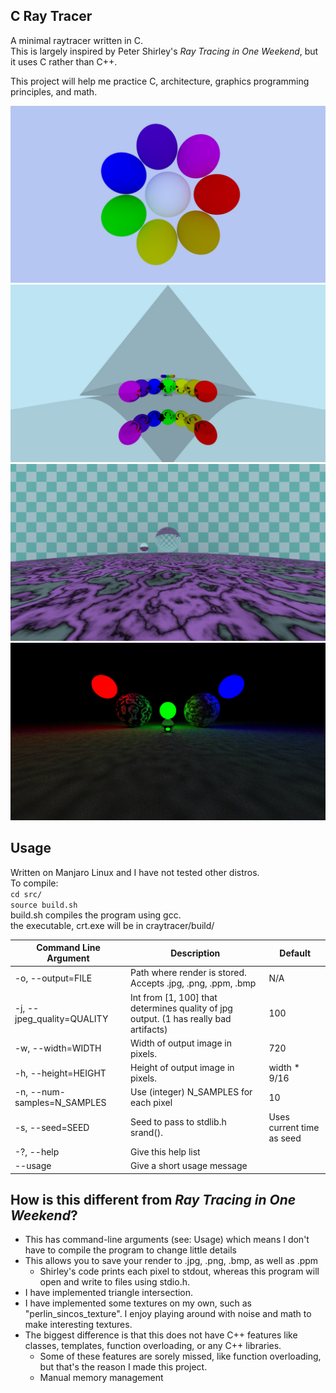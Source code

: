 C Ray Tracer
--
A minimal raytracer written in C.  
This is largely inspired by Peter Shirley's _Ray Tracing in One Weekend_, but it uses C rather than C++.  

This project will help me practice C, architecture, graphics programming principles, and math.  

![A demo scene](./examples/ex.jpg)
![A scene showcasing reflections](./examples/reflection.jpg)
![A scene demonstrating checker_texture and perlin_sincos_texture](./examples/textures.jpg)
![A scene demonstrating diffuse lights](./examples/lights.jpg)

Usage
---
Written on Manjaro Linux and I have not tested other distros.  
To compile:  
`cd src/`  
`source build.sh`  
build.sh compiles the program using gcc.  
the executable, crt.exe will be in craytracer/build/  

| Command Line Argument | Description | Default |
--- | --- | ---
| -o, --output=FILE          | Path where render is stored. Accepts .jpg, .png, .ppm, .bmp | N/A |
| -j, --jpeg_quality=QUALITY | Int from [1, 100] that determines quality of jpg output. (1 has really bad artifacts) | 100 |
| -w, --width=WIDTH          | Width of output image in pixels. | 720 |
| -h, --height=HEIGHT        | Height of output image in pixels. | width * 9/16  |
| -n, --num-samples=N_SAMPLES  | Use (integer) N_SAMPLES for each pixel | 10 |
| -s, --seed=SEED              | Seed to pass to stdlib.h srand(). | Uses current time as seed|
| -?, --help                   | Give this help list |
| --usage                  | Give a short usage message |

How is this different from _Ray Tracing in One Weekend_?
---
- This has command-line arguments (see: Usage) which means I don't have to compile the program to change little details  
- This allows you to save your render to .jpg, .png, .bmp, as well as .ppm  
  - Shirley's code prints each pixel to stdout, whereas this program will open and write to files using stdio.h.  
- I have implemented triangle intersection.  
- I have implemented some textures on my own, such as "perlin_sincos_texture". I enjoy playing around with noise and math to make interesting textures.
- The biggest difference is that this does not have C++ features like classes, templates, function overloading, or any C++ libraries.  
  - Some of these features are sorely missed, like function overloading, but that's the reason I made this project.  
  - Manual memory management

